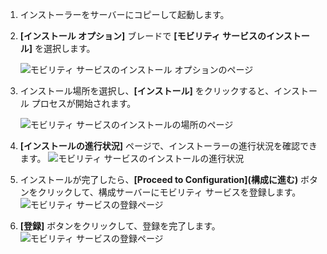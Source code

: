 1. インストーラーをサーバーにコピーして起動します。
2. **[インストール オプション]** ブレードで **[モビリティ サービスのインストール]** を選択します。

    ![モビリティ サービスのインストール オプションのページ ](./media/site-recovery-install-mob-svc-gui/mobility1.png)
3. インストール場所を選択し、**[インストール]** をクリックすると、インストール プロセスが開始されます。

    ![モビリティ サービスのインストールの場所のページ ](./media/site-recovery-install-mob-svc-gui/mobility2.png)
4. **[インストールの進行状況]** ページで、インストーラーの進行状況を確認できます。
    ![モビリティ サービスのインストールの進行状況](./media/site-recovery-install-mob-svc-gui/mobility3.png)

5. インストールが完了したら、**[Proceed to Configuration]\(構成に進む\)** ボタンをクリックして、構成サーバーにモビリティ サービスを登録します。
    ![モビリティ サービスの登録ページ](./media/site-recovery-install-mob-svc-gui/mobility4.png)

6. **[登録]** ボタンをクリックして、登録を完了します。
    ![モビリティ サービスの登録ページ](./media/site-recovery-install-mob-svc-gui/mobility5.png)
